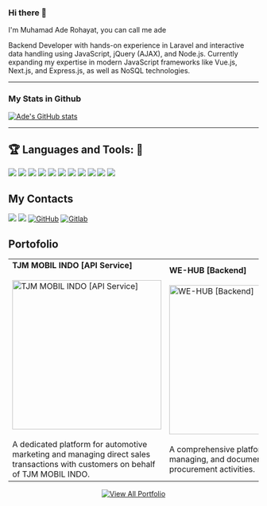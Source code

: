 ### Hi there 👋

I'm Muhamad Ade Rohayat, you can call me ade

Backend Developer with hands-on experience in Laravel and interactive data handling using JavaScript, jQuery (AJAX), and Node.js. Currently expanding my expertise in modern JavaScript frameworks like Vue.js, Next.js, and Express.js, as well as NoSQL technologies.

---

### My Stats in Github

[![Ade's GitHub stats](https://github-readme-stats.vercel.app/api?username=ade566&count_private=true&show_icons=true&theme=material-palenight&hide=contribs&custom_title=Ade's%20GitHub%20Stats&hide_title=false&include_all_commits=true&token=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)](https://github.com/anuraghazra/github-readme-stats)

---

<!-- ### My Programming Skills -->
<!-- [![Top Langs](https://github-readme-stats.vercel.app/api/top-langs/?username=ade566&theme=material-palenight&hide=Jupyter&layout=compact)](https://github.com/anuraghazra/github-readme-stats) -->

## :trophy: Languages and Tools: :robot:

<img src="https://img.shields.io/badge/php-%23777BB4.svg?style=for-the-badge&logo=php&logoColor=white"> <img src="https://img.shields.io/badge/html5-%23E34F26.svg?style=for-the-badge&logo=html5&logoColor=white"> <img src="https://img.shields.io/badge/html5-%23E34F26.svg?style=for-the-badge&logo=html5&logoColor=white"> <img src="https://img.shields.io/badge/css3-%231572B6.svg?style=for-the-badge&logo=css3&logoColor=white"> <img src="https://img.shields.io/badge/laravel-%23FF2D20.svg?style=for-the-badge&logo=laravel&logoColor=white"> <img src="https://img.shields.io/badge/mysql-%2300f.svg?style=for-the-badge&logo=mysql&logoColor=white"> <img src="https://img.shields.io/badge/node.js-6DA55F?style=for-the-badge&logo=node.js&logoColor=white"> <img src="https://img.shields.io/badge/Vue.js-35495E?style=for-the-badge&logo=vuedotjs&logoColor=4FC08D"> <img src="https://img.shields.io/badge/VSCode-007ACC?style=for-the-badge&logo=visualstudiocode&logoColor=white"> <img src="https://img.shields.io/badge/Laragon-0E83CD?style=for-the-badge&logo=laragon&logoColor=white"> <img src="https://img.shields.io/badge/MongoDB-47A248?style=for-the-badge&logo=mongodb&logoColor=white">

## My Contacts

<a href="https://mail.google.com/mail/?view=cm&amp;fs=1&amp;tf=1&amp;to=muhamadaderohayat122@gmail.com" target="_blank">![](https://img.shields.io/badge/Gmail-D14836?style=for-the-badge&logo=gmail&logoColor=white)</a>
<a href="https://www.linkedin.com/in/muhamad-ade-rohayat-b9315020a/" target="_blank">![](https://img.shields.io/badge/LinkedIn-0077B5?style=for-the-badge&logo=linkedin&logoColor=white)</a>
<a href="https://github.com/ade566/" target="_blank">![GitHub](https://img.shields.io/badge/github-%23121011.svg?style=for-the-badge&logo=github&logoColor=white)</a>
<a href="https://gitlab.com/muhamadaderohayat122" target="_blank">![Gitlab](https://img.shields.io/badge/GitLab-330F63?style=for-the-badge&logo=gitlab&logoColor=white)</a>

## Portofolio

<table>
    <tr>
        <td> 
            <b>TJM MOBIL INDO [API Service]</b><br /><br />
            <a> 
                <img src="https://media.licdn.com/dms/image/v2/D562DAQE_YWXagyYMJg/profile-treasury-image-shrink_8192_8192/B56ZaAMr8YHAAg-/0/1745907532415?e=1746514800&v=beta&t=aKGP4Sg7gytszZP19Mxt2-bcoKd_yKuBbdipC-pXEKs" alt="TJM MOBIL INDO [API Service]" width="300" /> 
            </a><br /><br /> 
            A dedicated platform for automotive marketing and managing direct sales transactions with customers on behalf of TJM MOBIL INDO.
        </td>
        <td> 
            <b>WE-HUB [Backend]</b><br /><br />
            <a> 
                <img src="https://media.licdn.com/dms/image/v2/D562DAQGSrs4CNFA_Hw/profile-treasury-image-shrink_8192_8192/B56ZaAQJ_KHUAo-/0/1745908441584?e=1746514800&v=beta&t=N-ImCASK1dPRJGK6XMv2bY_8xGF1Q3NIP8CLAAa0cN0" alt="WE-HUB [Backend]" width="300" /> 
            </a><br /><br /> 
            A comprehensive platform for tracking, managing, and documenting sales and procurement activities.
        </td>
    </tr>
</table>
<div align="center">
	<a href="https://www.linkedin.com/in/muhamad-ade-rohayat-b9315020a/details/projects/" target="_blank">
  		<img src="https://img.shields.io/badge/🔍 View%20All%20Portfolio-0A66C2?style=for-the-badge&logo=linkedin&logoColor=white" alt="View All Portfolio"/>
  	</a>
</div>
